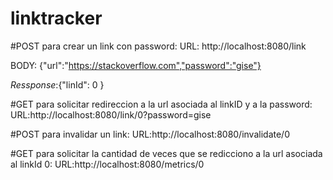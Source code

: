 # linktracker
#POST para crear un link  con password:
URL: http://localhost:8080/link

BODY: {"url":"https://stackoverflow.com","password":"gise"}

*Ressponse*:{"linId": 0 }

#GET para solicitar redireccion a la url asociada al linkID y a la password:
URL:http://localhost:8080/link/0?password=gise

#POST para invalidar un link:
URL:http://localhost:8080/invalidate/0

#GET para solicitar la cantidad de veces que se redicciono a la url asociada al linkId 0:
URL:http://localhost:8080/metrics/0
